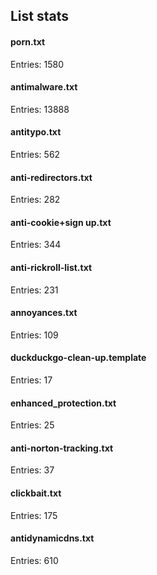 ## List stats
#### porn.txt
Entries: 1580 <br> 
#### antimalware.txt
Entries: 13888 <br> 
#### antitypo.txt
Entries: 562 <br> 
#### anti-redirectors.txt
Entries: 282 <br> 
#### anti-cookie+sign up.txt
Entries: 344 <br> 
#### anti-rickroll-list.txt
Entries: 231 <br> 
#### annoyances.txt
Entries: 109 <br> 
#### duckduckgo-clean-up.template
Entries: 17 <br> 
#### enhanced_protection.txt
Entries: 25 <br> 
#### anti-norton-tracking.txt
Entries: 37 <br> 
#### clickbait.txt
Entries: 175 <br> 
#### antidynamicdns.txt
Entries: 610 <br> 
